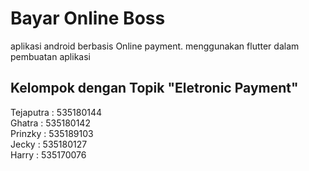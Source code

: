 # Bayar Online Boss

aplikasi android berbasis Online payment. menggunakan flutter dalam pembuatan aplikasi

## Kelompok dengan Topik "Eletronic Payment"

Tejaputra : 535180144  
Ghatra : 535180142  
Prinzky : 535189103  
Jecky : 535180127  
Harry : 535170076  

